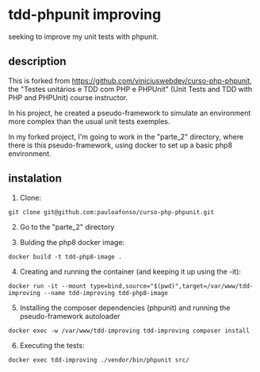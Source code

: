 # tdd-phpunit improving

seeking to improve my unit tests with phpunit.

## description

This is forked from https://github.com/viniciuswebdev/curso-php-phpunit, the "Testes unitários e TDD com PHP e PHPUnit" (Unit Tests and TDD with PHP and PHPUnit) course instructor.

In his project, he created a pseudo-framework to simulate an environment more complex than the usual unit tests exemples.

In my forked project, I'm going to work in the "parte_2" directory, where there is this pseudo-framework, using docker to set up a basic php8 environment.

## instalation

1. Clone:

`git clone git@github.com:pauloafonso/curso-php-phpunit.git`

2. Go to the "parte_2" directory

3. Bulding the php8 docker image:

`docker build -t tdd-php8-image .`

4. Creating and running the container (and keeping it up using the -it):

`docker run -it --mount type=bind,source="$(pwd)",target=/var/www/tdd-improving --name tdd-improving tdd-php8-image`

5. Installing the composer dependencies (phpunit) and running the pseudo-framework autoloader

`docker exec -w /var/www/tdd-improving tdd-improving composer install`

6. Executing the tests:

`docker exec tdd-improving ./vendor/bin/phpunit src/`